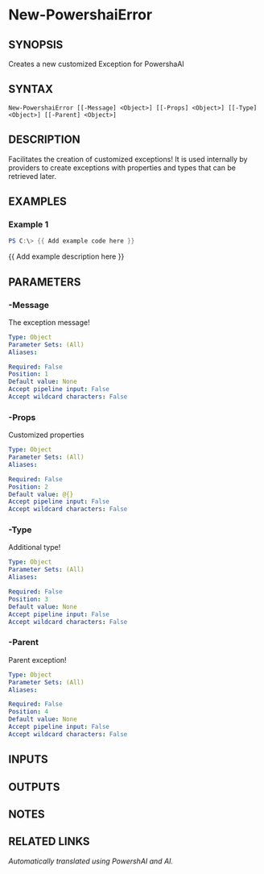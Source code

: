 ﻿---
external help file: powershai-help.xml
Module Name: powershai
online version:
schema: 2.0.0
---

# New-PowershaiError

## SYNOPSIS
Creates a new customized Exception for PowershaAI

## SYNTAX

```
New-PowershaiError [[-Message] <Object>] [[-Props] <Object>] [[-Type] <Object>] [[-Parent] <Object>]
```

## DESCRIPTION
Facilitates the creation of customized exceptions!
It is used internally by providers to create exceptions with properties and types that can be retrieved later.

## EXAMPLES

### Example 1
```powershell
PS C:\> {{ Add example code here }}
```

{{ Add example description here }}

## PARAMETERS

### -Message
The exception message!

```yaml
Type: Object
Parameter Sets: (All)
Aliases:

Required: False
Position: 1
Default value: None
Accept pipeline input: False
Accept wildcard characters: False
```

### -Props
Customized properties

```yaml
Type: Object
Parameter Sets: (All)
Aliases:

Required: False
Position: 2
Default value: @{}
Accept pipeline input: False
Accept wildcard characters: False
```

### -Type
Additional type!

```yaml
Type: Object
Parameter Sets: (All)
Aliases:

Required: False
Position: 3
Default value: None
Accept pipeline input: False
Accept wildcard characters: False
```

### -Parent
Parent exception!

```yaml
Type: Object
Parameter Sets: (All)
Aliases:

Required: False
Position: 4
Default value: None
Accept pipeline input: False
Accept wildcard characters: False
```

## INPUTS

## OUTPUTS

## NOTES

## RELATED LINKS



_Automatically translated using PowershAI and AI._
